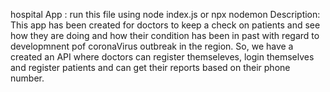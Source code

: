 
hospital App :
run this file using node index.js or npx nodemon
Description: This app has been created for doctors to keep a check on patients and see how they are doing and how their condition has been in past with regard to developmnent pof coronaVirus outbreak in the region. So, we have a created an API where doctors can register themseleves, login themselves and register patients and can get their reports based on their phone number. 

